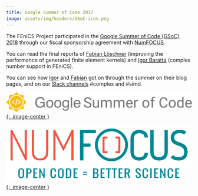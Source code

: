 ```yaml
---
title: Google Summer of Code 2017
image: assets/img/headers/GSoC-icon.png
---
```

The FEniCS Project participated in the [Google Summer of Code (GSoC) 2018](https://summerofcode.withgoogle.com/?target=_blank) through our fiscal sponsorship agreement with [NumFOCUS](https://www.numfocus.org/programs/google-summer-of-code/?target=_blank).

You can read the final reports of [Fabian Löschner](https://gist.github.com/w1th0utnam3/6ca59f112572dc166048be78d9e631c5/?target=_blank) (improving the performance of generated finite element kernels) and [Igor Baratta](https://gist.github.com/IgorBaratta/c7ca5252834f2c70efe0d233a3acecb4/?target=_blank) (complex number support in FEniCS).

You can see how [Igor](https://igorbaratta.github.io/gsoc_blog/?target=_blank) and [Fabian](https://w1th0utnam3.github.io/gsoc18/?target=_blank) got on through the summer on their blog pages, and on our [Slack channels](https://fenicsproject-slack-invite.herokuapp.com) #complex and #simd.

[![GSoC](/assets/img/gsoc/GSoC-logo.png){: .image-center }](https://developers.google.com/open-source/gsoc/)

[![NumFOCUS](/assets/img/numfocus.png){: .image-center }](https://www.numfocus.org/)

